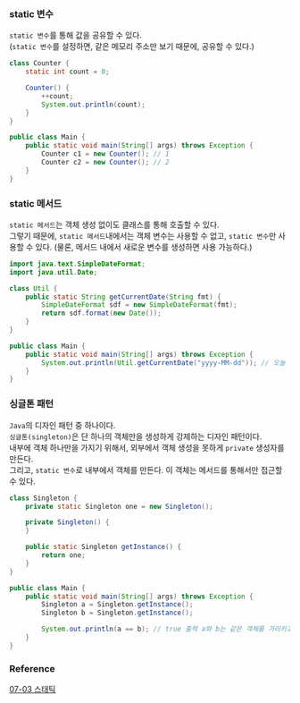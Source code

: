 ### static 변수
`static 변수`를 통해 값을 공유할 수 있다.<br>
(`static 변수`를 설정하면, 같은 메모리 주소만 보기 때문에, 공유할 수 있다.)<br>
```java
class Counter {
    static int count = 0;

    Counter() {
        ++count;
        System.out.println(count);
    }
}

public class Main {
    public static void main(String[] args) throws Exception {
        Counter c1 = new Counter(); // 1
        Counter c2 = new Counter(); // 2
    }
}
```

### static 메서드
`static 메서드`는 객체 생성 없이도 클래스를 통해 호출할 수 있다.<br>
그렇기 때문에, `static 메서드`내에서는 객체 변수는 사용할 수 없고, `static 변수`만 사용할 수 있다.
(물론, 메서드 내에서 새로운 변수를 생성하면 사용 가능하다.) <br>
```java
import java.text.SimpleDateFormat;
import java.util.Date;

class Util {
    public static String getCurrentDate(String fmt) {
        SimpleDateFormat sdf = new SimpleDateFormat(fmt);
        return sdf.format(new Date());
    }
}

public class Main {
    public static void main(String[] args) throws Exception {
        System.out.println(Util.getCurrentDate("yyyy-MM-dd")); // 오늘 날짜가 출력된다.
    }
}
```

### 싱글톤 패턴
`Java`의 디자인 패턴 중 하나이다.<br>
`싱글톤(singleton)`은 단 하나의 객체만을 생성하게 강제하는 디자인 패턴이다.<br>
내부에 객체 하나만을 가지기 위해서, 외부에서 객체 생성을 못하게 `private` 생성자를 만든다.<br>
그리고, `static 변수`로 내부에서 객체를 만든다. 이 객체는 메서드를 통해서만 접근할 수 있다.<br>
```java
class Singleton {
    private static Singleton one = new Singleton();

    private Singleton() {
    }

    public static Singleton getInstance() {
        return one;
    }
}

public class Main {
    public static void main(String[] args) throws Exception {
        Singleton a = Singleton.getInstance();
        Singleton b = Singleton.getInstance();

        System.out.println(a == b); // true 출력 a와 b는 같은 객체를 가리키고 있다.
    }
}

```

### Reference
[07-03 스태틱](https://wikidocs.net/228)<br>
